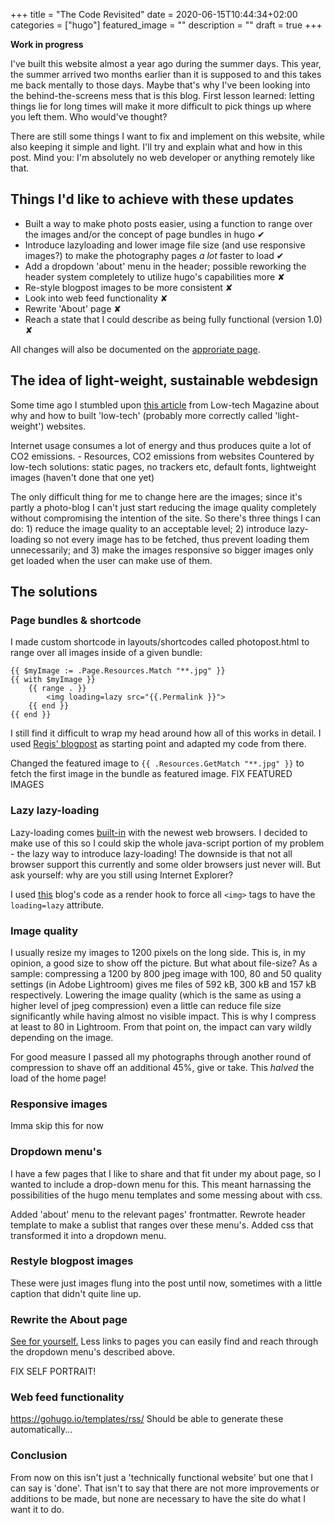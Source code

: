 +++
title =  "The Code Revisited"
date = 2020-06-15T10:44:34+02:00
categories = ["hugo"]
featured_image = ""
description = ""
draft = true
+++

**Work in progress**

I've built this website almost a year ago during the summer days. This year, the summer arrived two months earlier than it is supposed to and this takes me back mentally to those days. Maybe that's why I've been looking into the behind-the-screens mess that is this blog. First lesson learned: letting things lie for long times will make it more difficult to pick things up where you left them. Who would've thought?

There are still some things I want to fix and implement on this website, while also keeping it simple and light. I'll try and explain what and how in this post. Mind you: I'm absolutely no web developer or anything remotely like that.

<!--more-->

## Things I'd like to achieve with these updates
* Built a way to make photo posts easier, using a function to range over the images and/or the concept of page bundles in hugo ✔
* Introduce lazyloading and lower image file size (and use responsive images?) to make the photography pages *a lot* faster to load ✔
* Add a dropdown 'about' menu in the header; possible reworking the header system completely to utilize hugo's capabilities more ✘
* Re-style blogpost images to be more consistent ✘
* Look into web feed functionality ✘
* Rewrite 'About' page ✘
* Reach a state that I could describe as being fully functional (version 1.0) ✘

All changes will also be documented on the [approriate page](/version).

## The idea of light-weight, sustainable webdesign
Some time ago I stumbled upon [this article](https://solar.lowtechmagazine.com/2018/09/how-to-build-a-lowtech-website) from Low-tech Magazine about why and how to built 'low-tech' (probably more correctly called 'light-weight') websites.

Internet usage consumes a lot of energy and thus produces quite a lot of CO2 emissions. - Resources, CO2 emissions from websites
Countered by low-tech solutions: static pages, no trackers etc, default fonts, lightweight images (haven't done that one yet)

The only difficult thing for me to change here are the images; since it's partly a photo-blog I can't just start reducing the image quality completely without compromising the intention of the site. So there's three things I can do: 1) reduce the image quality to an acceptable level; 2) introduce lazy-loading so not every image has to be fetched, thus prevent loading them unnecessarily; and 3) make the images responsive so bigger images only get loaded when the user can make use of them.

## The solutions

### Page bundles & shortcode
I made custom shortcode in layouts/shortcodes called photopost.html to range over all images inside of a given bundle:

```
{{ $myImage := .Page.Resources.Match "**.jpg" }}
{{ with $myImage }}
    {{ range . }}
        <img loading=lazy src="{{.Permalink }}">
    {{ end }}
{{ end }}
```

I still find it difficult to wrap my head around how all of this works in detail. I used [Regis' blogpost](https://regisphilibert.com/blog/2018/01/hugo-page-resources-and-how-to-use-them/) as starting point and adapted my code from there.

Changed the featured image to `{{ .Resources.GetMatch "**.jpg" }}` to fetch the first image in the bundle as featured image.
FIX FEATURED IMAGES

### Lazy lazy-loading
Lazy-loading comes [built-in](https://web.dev/native-lazy-loading/) with the newest web browsers. I decided to make use of this so I could skip the whole java-script portion of my problem - the lazy way to introduce lazy-loading! The downside is that not all browser support this currently and some older browsers just never will. But ask yourself: why are you still using Internet Explorer?

I used [this](https://nickmchardy.com/2020/05/adding-lazy-loading-for-images-in-hugo-static-site-generator.html) blog's code as a render hook to force all `<img>` tags to have the `loading=lazy` attribute.

### Image quality
I usually resize my images to 1200 pixels on the long side. This is, in my opinion, a good size to show off the picture. But what about file-size? As a sample: compressing a 1200 by 800 jpeg image with 100, 80 and 50 quality settings (in Adobe Lightroom) gives me files of 592 kB, 300 kB and 157 kB respectively. Lowering the image quality (which is the same as using a higher level of jpeg compression) even a little can reduce file size significantly while having almost no visible impact. This is why I compress at least to 80 in Lightroom. From that point on, the impact can vary wildly depending on the image.

For good measure I passed all my photographs through another round of compression to shave off an additional 45%, give or take. This *halved* the load of the home page!

### Responsive images
Imma skip this for now

### Dropdown menu's
I have a few pages that I like to share and that fit under my about page, so I wanted to include a drop-down menu for this. This meant harnassing the possibilities of the hugo menu templates and some messing about with css.

Added 'about' menu to the relevant pages' frontmatter.
Rewrote header template to make a sublist that ranges over these menu's.
Added css that transformed it into a dropdown menu.

### Restyle blogpost images
These were just images flung into the post until now, sometimes with a little caption that didn't quite line up.

### Rewrite the About page
[See for yourself.](/about) Less links to pages you can easily find and reach through the dropdown menu's described above.

FIX SELF PORTRAIT!

### Web feed functionality
https://gohugo.io/templates/rss/
Should be able to generate these automatically...

### Conclusion
From now on this isn't just a 'technically functional website' but one that I can say is 'done'. That isn't to say that there are not more improvements or additions to be made, but none are necessary to have the site do what I want it to do.